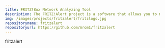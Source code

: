 ```yaml
---
title: FRITZ!Box Network Analyzing Tool
description: The FRITZ!Alert project is a software that allows you to monitor your network traffic in real time and trigger preconfigured warnings if you have an AVM FritzBox.
img: /images/projects/fritzalert/fritzlogo.jpg
repositoryname: fritzalert
repositoryurl: https://github.com/mrom1/fritzalert
---
```


fritzalert